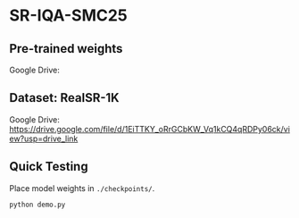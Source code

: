 # SR-IQA-SMC25

## Pre-trained weights

Google Drive: 



## Dataset: RealSR-1K

Google Drive: https://drive.google.com/file/d/1EiTTKY_oRrGCbKW_Vq1kCQ4qRDPy06ck/view?usp=drive_link

## Quick Testing

Place model weights in `./checkpoints/`.

```bash
python demo.py
```

